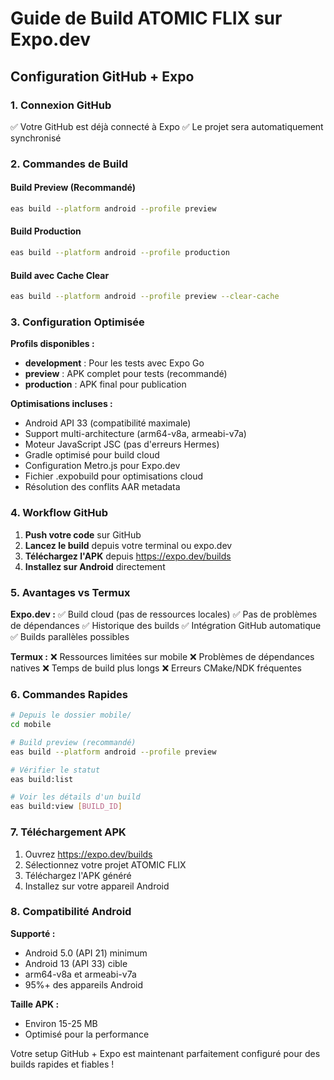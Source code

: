 # Guide de Build ATOMIC FLIX sur Expo.dev

## Configuration GitHub + Expo

### 1. Connexion GitHub
✅ Votre GitHub est déjà connecté à Expo
✅ Le projet sera automatiquement synchronisé

### 2. Commandes de Build

#### Build Preview (Recommandé)
```bash
eas build --platform android --profile preview
```

#### Build Production
```bash
eas build --platform android --profile production
```

#### Build avec Cache Clear
```bash
eas build --platform android --profile preview --clear-cache
```

### 3. Configuration Optimisée

**Profils disponibles :**
- **development** : Pour les tests avec Expo Go
- **preview** : APK complet pour tests (recommandé)
- **production** : APK final pour publication

**Optimisations incluses :**
- Android API 33 (compatibilité maximale)
- Support multi-architecture (arm64-v8a, armeabi-v7a)
- Moteur JavaScript JSC (pas d'erreurs Hermes)
- Gradle optimisé pour build cloud
- Configuration Metro.js pour Expo.dev
- Fichier .expobuild pour optimisations cloud
- Résolution des conflits AAR metadata

### 4. Workflow GitHub

1. **Push votre code** sur GitHub
2. **Lancez le build** depuis votre terminal ou expo.dev
3. **Téléchargez l'APK** depuis https://expo.dev/builds
4. **Installez sur Android** directement

### 5. Avantages vs Termux

**Expo.dev :**
✅ Build cloud (pas de ressources locales)
✅ Pas de problèmes de dépendances
✅ Historique des builds
✅ Intégration GitHub automatique
✅ Builds parallèles possibles

**Termux :**
❌ Ressources limitées sur mobile
❌ Problèmes de dépendances natives
❌ Temps de build plus longs
❌ Erreurs CMake/NDK fréquentes

### 6. Commandes Rapides

```bash
# Depuis le dossier mobile/
cd mobile

# Build preview (recommandé)
eas build --platform android --profile preview

# Vérifier le statut
eas build:list

# Voir les détails d'un build
eas build:view [BUILD_ID]
```

### 7. Téléchargement APK

1. Ouvrez https://expo.dev/builds
2. Sélectionnez votre projet ATOMIC FLIX
3. Téléchargez l'APK généré
4. Installez sur votre appareil Android

### 8. Compatibilité Android

**Supporté :**
- Android 5.0 (API 21) minimum
- Android 13 (API 33) cible
- arm64-v8a et armeabi-v7a
- 95%+ des appareils Android

**Taille APK :**
- Environ 15-25 MB
- Optimisé pour la performance

Votre setup GitHub + Expo est maintenant parfaitement configuré pour des builds rapides et fiables !